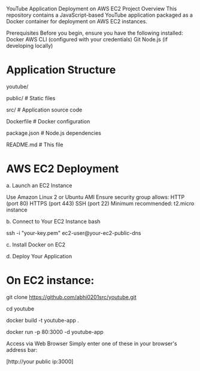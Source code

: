 YouTube Application Deployment on AWS EC2
Project Overview
This repository contains a JavaScript-based YouTube application packaged as a Docker container for deployment on AWS EC2 instances.

Prerequisites
Before you begin, ensure you have the following installed:
Docker
AWS CLI (configured with your credentials)
Git
Node.js (if developing locally)

# Application Structure
youtube/

public/          # Static files

src/             # Application source code

Dockerfile       # Docker configuration

package.json     # Node.js dependencies

README.md        # This file

# AWS EC2 Deployment
a. Launch an EC2 Instance

Use Amazon Linux 2 or Ubuntu AMI
Ensure security group allows:
HTTP (port 80)
HTTPS (port 443)
SSH (port 22)
Minimum recommended: t2.micro instance

b. Connect to Your EC2 Instance
bash

ssh -i "your-key.pem" ec2-user@your-ec2-public-dns

c. Install Docker on EC2

d. Deploy Your Application

# On EC2 instance:

git clone https://github.com/abhi0201src/youtube.git

cd youtube

docker build -t youtube-app .

docker run -p 80:3000 -d youtube-app

 Access via Web Browser
Simply enter one of these in your browser's address bar:

[http://your public ip:3000]
